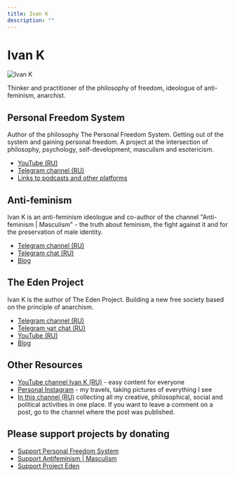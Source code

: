```yaml
---
title: Ivan K
description: ""
---
```

# Ivan K

![Ivan K](/media/ivan-k.avif)

Thinker and practitioner of the philosophy of freedom, ideologue of anti-feminism, anarchist.

## Personal Freedom System

Author of the philosophy The Personal Freedom System. Getting out of the system and gaining personal freedom. A project at the intersection of philosophy, psychology, self-development, masculism and esotericism.

- [YouTube (RU)](https://www.youtube.com/@slsfreedom)
- [Telegram channel (RU)](https://t.me/slsfreedom)
- [Links to podcasts and other platforms](/en/page/links)

## Anti-feminism

Ivan K is an anti-feminism ideologue and co-author of the channel "Anti-feminism | Masculism" - the truth about feminism, the fight against it and for the preservation of male identity.

- [Telegram channel (RU)](https://t.me/antifem_battle)
- [Telegram chat (RU)](https://t.me/antifem_battle_chat)
- [Blog](https://blog.antifem-move.org/en/recent/1)

## The Eden Project

Ivan K is the author of The Eden Project. Building a new free society based on the principle of anarchism.

- [Telegram channel (RU)](https://t.me/prjedem)
- [Telegram чат chat (RU)](https://t.me/prjedem_chat)
- [YouTube (RU)](https://www.youtube.com/@prjedem)
- [Blog](https://blog.prjedem.org/en/recent/1)

## Other Resources

- [YouTube channel Ivan K (RU)](https://www.youtube.com/@ivan-k8) - easy content for everyone
- [Personal Instagram](https://www.instagram.com/ivan_k_freedom) - my travels, taking pictures of everything I see
- [In this channel (RU)](https://t.me/ivan_k_8) collecting all my creative, philosophical, social and political activities in one place. If you want to leave a comment on a post, go to the channel where the post was published.

## Please support projects by donating

- [Support Personal Freedom System](/en/page/donate)
- [Support Antifeminism | Masculism](https://blog.antifem-move.org/en/page/donate)
- [Support Project Eden](https://prjedem.org/en/page/donate)
